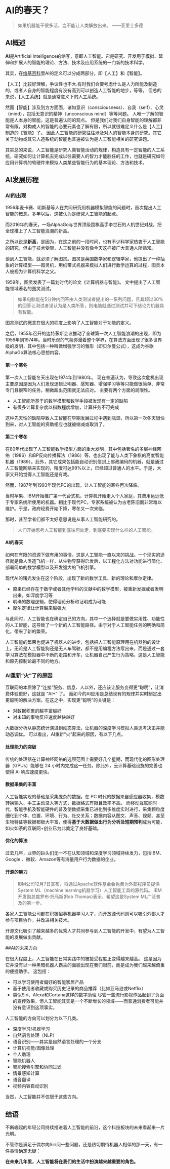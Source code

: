 # AI的春天？
> 如果机器能干很多活，岂不能让人类解放出来。
                               ——亚里士多德
## AI概述

**AI**是Artificial Intelligence的缩写，意即人工智能。它是研究、开发用于模拟、延伸和扩展人的智能的理论、方法、技术及应用系统的一门新的技术科学。

其实，在[维基百科](https://zh.wikipedia.org/wiki/%E4%BA%BA%E5%B7%A5%E6%99%BA%E8%83%BD)里AI的定义可以分成两部分。即【人工】和【智能】。

【人工】比较好理解，争议性也不大.有时我们会要考虑什么是人力所能及制造的，或者人自身的智能程度有没有高到可以创造人工智能的地步，等等。 但总的来说，【人工系统】就是通常意义下的人工系统。

然而【智能】涉及到方方面面，诸如意识（consciousness）、自我（self）、心灵（mind），包括无意识的精神（unconscious mind）等等问题。 人唯一了解的智能是人本身的智能，这是普遍认同的观点。 但是我们对我们自身智能的理解都非常有限，对构成人的智能的必要元素也了解有限，所以就很难定义什么是【人工】制造的【智能】了。 因此人工智能的研究往往涉及对人的智能本身的研究。其它关于动物或其它人造系统的智能也普遍被认为是人工智能相关的研究课题。

其实总的来说，人工智能是研究人类智能活动的规律，构造具有一定智能的人工系统，研究如何让计算机去完成以往需要人的智力才能胜任的工作，也就是研究如何应用计算机的软硬件来模拟人类某些智能行为的基本理论、方法和技术。

## AI发展历程
### AI的出现
1956年麦卡赛、明斯基等人在共同研究用机器模拟智能的问题时，首次提出人工智能的概念。多年以后，这被认为是研究人工智能的起点。 

而2016年的春天，一场AlphaGo与世界顶级围棋高手李世石的人机世纪对战，把全球推上了人工智能浪潮的新高。 

之所以说是**新高**，是因为，在这之前的一段时间，也有不少科学家热衷于人工智能的研究，但由于技术受限，人工智能并没有像今天这样被广大普通人所熟知。


谈到人工智能，就必须了解图灵。图灵是英国数学家和逻辑学家，他提出了一种抽象的计算模型——图灵机，用纸带式机器来模拟人们进行数学运算的过程，图灵本人被视为计算机科学之父。 

1959年，图灵发表了一篇划时代的论文《计算机器与智能》。 文中提出了人工智能领域著名的图灵测试。
> 如果电脑能在5分钟内回答由人类测试者提出的一系列问题，且其超过30%的回答让测试者误认为是人类所答，则电脑就通过测试并可下结论为机器具有智能。 

图灵测试的概念在很大的程度上影响了人工智能对于功能的定义。 

之后，1955年召开的达特茅斯会议推动了全球第一次人工智能浪潮的出现，即为1956年到1974年。当时乐观的气氛弥漫着整个学界，在算法方面出现了很多世界级的发明，其中包括一种叫做增强学习的雏形（即贝尔曼公式），这成为谷歌AlphaGo算法核心思想内容。
#### 第一个寒冬
第一次人工智能冬天出现在1974年到1980年。
现在普遍认为，导致这次危机出现主要原因是因为人们发现逻辑证明器、感知器、增强学习等等只能做很简单、非常专门且很窄的任务，稍微超出范围就无法应对。 
主要有两个方面的局限性。

- 人工智能所基于的数学模型和数学手段被发现有一定的缺陷
- 有很多计算复杂度以指数程度增加，计算任务不可完成

这种先天性的缺陷导致人工智能在早期发展过程中遇到瓶颈，所以第一次冬天很快到来，对人工智能的资助相应也就被缩减或取消了。
#### 第二个寒冬
在80年代出现了人工智能数学模型方面的重大发明，其中包括著名的多层神经网络（1986）和BP反向传播算法（1986）等，也出现了能与人类下象棋的高度智能机器（1989）。此外，其它成果包括能自动识别信封上邮政编码的机器，就是通过人工智能网络来实现的，精度可达99%以上，已经超过普通人的水平。于是，大家又开始觉得人工智能还是有戏。

然而，1987年到1993年现代PC的出现，让人工智能的寒冬再次降临。 

当时苹果、IBM开始推广第一代台式机，计算机开始走入个人家庭，其费用远远低于专家系统所使用的机器。相比于现代PC，专家系统被认为古老陈旧而非常难以维护。于是，政府经费开始下降，寒冬又一次来临。

那时，甚至学者们都不太好意思说是从事人工智能研究的。

> 人们开始思考人工智能到底往何处走，到底要实现什么样的人工智能。

#### **AI的春天**
如何在有限的资源下做有用的事情，这是人工智能一直以来的挑战。一个现实的途径就是像人类造飞机一样，从生物界获得启发后，以工程化方法对功能进行简化、部署简单的数学模型以及开发强大的飞机引擎。 

现代AI的曙光发生在这个阶段，出现了新的数学工具、新的理论和摩尔定律。

- 原来已经存在于数学或者其他学科的文献中的数学模型，被重新发掘或者发明出来。如深度学习等
- 明确的数理逻辑，使得理论分析和证明成为可能
- 摩尔定律让计算越来越强大

与此同时，人工智能也在确定自己的方向，其中一个选择就是要做实用性、功能性的人工智能，这导致了一个新的人工智能路径。由于对于人工智能任务的明确和简化，带来了新的繁荣。

人工智能的繁荣也促进了机器人的进步，包括把人工智能原理用在机器狗的设计上。无论是人工智能狗还是无人车驾驶，都不是用编程方法写出来，而是通过一套学习算法在模拟器中不断的走路和开车，让机器自己产生行为策略，这是人工智能和原先控制论最不同的地方。
### AI重新“火”了的原因
互联网的本质除了“连接”服务、信息、人以外，还应该让服务变得更“聪明”，让消费体验更好，这就是 “AI+” 了。 
而如今的AI应用是总结现有的规律并实时制定出更聪明的解决方案。在这之中，实现更“聪明”的关键是： 
- 对数据积累的越丰富越好 
- 对未知的事物反应速度越快越好 

大数据分析从静态统计演进到动态算法，让机器的深度学习模拟人类思考决策并能动态调优。
可以看出，AI重新“火”起来的原因，有以下几点。
#### 处理能力的突破

传统的处理器在计算神经网络的选项范围上需要好几个星期，而现代化的图形处理器（GPUs）能够在 24 小时内完成这一任务。除此外，云计算基础设施的完善也使得 AI 响应速度更快。

#### 数据采集的丰富

人工智能实现的基础是采集庞杂的数据。在 PC 时代的数据来自感应器收集，模数转换输入、手工主动录入等方式，数据格式有限且效率不高。 
而移动互联网时代，智能手机及智能硬件的普及使数据采集已进化到多维度实时进行，采集颗粒度细化到个体、位置、环境、行为、社交关系；数据内容从图文、声音、视频、甚至生物特征等数据都极大丰富，使得**基于大数据做出行为分析及短期预判**成为可能，如火如荼的互联网+创业已为此奠定了良好基础。

#### 优化的算法

过去几年，业界的巨头们无一不在认知领域和深度学习领域持续发力，包括IBM、Google 、微软、Amazon等有海量用户行为数据的企业。

#### 开源的魅力
> IBM公司12月7日宣布，将通过Apache软件基金会免费为外部程序员提供System ML（machine learning机器学习）人工智能工具的源代码。 
> IBM开发副总裁罗布·托马斯(Rob Thomas)表示，希望这是System ML广泛普及的第一步。

各家人工智能公司都在积极招募机器学习人才，而开放源代码则可以吸引外部人才参与项目协作，并改进相关技术。 

开源文化吸引了越来越多的优秀人才共同参与到人工智能的开发中，有望为人工智能的发展做出贡献。

##AI的未来方向

在很大程度上，人工智能在日常实践中的被接受程度正变得越来越高。 
这是因为它并没有以一种黑暗机器人霸主的面貌出现在我们眼前，而是成为我们越来越倚重的便捷助手。 
这包括： 
- 可以学习使用者偏好的智能家居产品 
- 基于使用者收藏或购买历史记录的商品推荐（比如亚马逊或Netflix） 
- 类似Siri、Alexa和Cortana这样的数字助理
尽管一些流行影视作品起到了负面的宣传效果，但人工智能其实是一个不断增长的领域——而普通消费者可能并没有意识到这项事实。 

人工智能的方向可以划分为以下几类。 
- 深度学习/机器学习
- 自然语言处理（NLP）
- 语音识别——其实是自然语言处理的一个分支
- 计算机视觉/图像处理
- 个人助理
- 智能机器人
- 智能搜索引擎和协同过滤
- 情景感知计算
- 语音翻译
- 视频内容自动识别

当然，人工智能并不仅限于这些方向。

## 结语

不断崛起的年轻公司持续推进着人工智能的前沿，这个科技板块的未来看起来一片光明。 

不管你是满足于偶尔向Siri问一些问题，还是热切期待机器人相伴的那一天，有一件事情确定无疑： 

**在未来几年里，人工智能将在我们的生活中扮演越来越重要的角色。**
